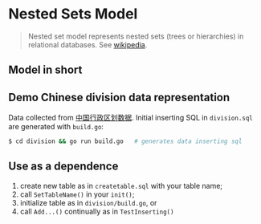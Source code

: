 # Nested Sets Model

>Nested set model represents nested sets (trees or hierarchies) in relational databases.
>See [wikipedia](https://en.wikipedia.org/wiki/Nested_set_model).

## Model in short



## Demo Chinese division data representation

Data collected from [中国行政区划数据](https://github.com/modood/Administrative-divisions-of-China). Initial inserting SQL in `division.sql` are generated with `build.go`:

```sh
$ cd division && go run build.go   # generates data inserting sql 
```

## Use as a dependence

1. create new table as in `createtable.sql` with your table name;
2. call `SetTableName()` in your `init()`;
3. initialize table as in `division/build.go`, or
4. call `Add...()` continually as in `TestInserting()`